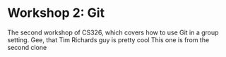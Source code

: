 # Workshop 2: Git

The second workshop of CS326, which covers how to use Git in a group setting.
Gee, that Tim Richards guy is pretty cool
This one is from the second clone
